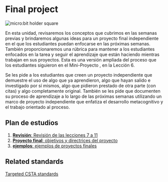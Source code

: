 # Final project

![micro:bit holder square](/static/courses/csintro/conditionals/microbit-holder.jpg)

En esta unidad, revisaremos los conceptos que cubrimos en las semanas previas y brindaremos algunas ideas para un proyecto final independiente en el que los estudiantes puedan enfocarse en las próximas semanas. También proporcionaremos una rúbrica para mantener a los estudiantes enfocados en la tarea y seguir el aprendizaje que están haciendo mientras trabajan en sus proyectos. Esta es una versión ampliada del proceso que los estudiantes siguieron en el Mini-Proyecto , en la Lección 6.

Se les pide a los estudiantes que creen un proyecto independiente que demuestre el uso de algo que ya aprendieron, algo que hayan salido e investigado por sí mismos, algo que pidieron prestado de otra parte (con citas) y algo completamente original. También se les pide que documenten su proceso de aprendizaje a lo largo de las próximas semanas utilizando un marco de proyecto independiente que enfatiza el desarrollo metacognitivo y el trabajo orientado al proceso.



## Plan de estudios

1. [**Revisión**:  Revisión de las lecciones 7 a 11](/courses/csintro/finalproject/review)
3. [**Proyecto final**: objetivos y directrices del proyecto](/courses/csintro/finalproject/project)
4. [**ejemplos**: ejemplos de proyectos finales](/courses/csintro/finalproject/examples)

## Related standards

[Targeted CSTA standards](/courses/csintro/finalproject/standards)
